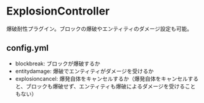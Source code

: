 # ExplosionController
爆破耐性プラグイン。ブロックの爆破やエンティティのダメージ設定も可能。

## config.yml
- blockbreak: ブロックが爆破するか
- entitydamage: 爆破でエンティティがダメージを受けるか
- explosioncancel: 爆発自体をキャンセルするか（爆発自体をキャンセルすると、ブロックも爆破せず、エンティティも爆破によるダメージを受けることもない）
